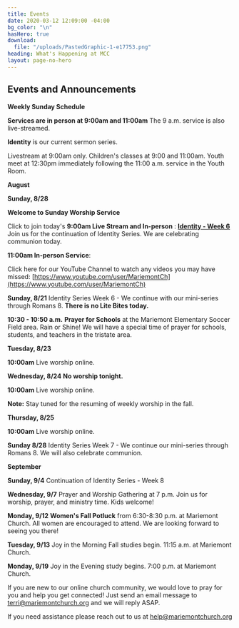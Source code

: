 ```yaml
---
title: Events
date: 2020-03-12 12:09:00 -04:00
bg_color: "\n"
hasHero: true
download:
  file: "/uploads/PastedGraphic-1-e17753.png"
heading: What's Happening at MCC
layout: page-no-hero
---
```


## Events and Announcements

**Weekly Sunday Schedule**

**Services are in person at 9:00am and 11:00am** The 9 a.m. service is also live-streamed.

**Identity** is our current sermon series.

Livestream at 9:00am only. Children's classes at 9:00 and 11:00am. Youth meet at 12:30pm immediately following the 11:00 a.m. service in the Youth Room.

**August**

**Sunday, 8/28** 

**Welcome to Sunday Worship Service** 

Click to join today's **9:00am Live Stream and In-person** : [**Identity - Week 6**](https://youtu.be/n4SSQ7H4pvM) Join us for the continuation of Identity Series. We are celebrating communion today.

**11:00am In-person Service**: 

Click here for our YouTube Channel to watch any videos you may have missed:
[https://www.youtube.com/user/MariemontCh](https://www.youtube.com/user/MariemontCh)


**Sunday, 8/21** Identity Series Week 6 - We continue with our mini-series through Romans 8. **There is no Lite Bites today.**

**10:30 - 10:50 a.m.** **Prayer for Schools** at the Mariemont Elementary Soccer Field area. Rain or Shine! We will have a special time of prayer for schools, students, and teachers in the tristate area. 

**Tuesday, 8/23**

**10:00am** Live worship online.

**Wednesday, 8/24** **No worship tonight.**

**10:00am** Live worship online.

**Note:** Stay tuned for the resuming of weekly worship in the fall.

**Thursday, 8/25** 

**10:00am** Live worship online.

**Sunday 8/28** Identity Series Week 7 - We continue our mini-series through Romans 8. We will also celebrate communion.

**September**

**Sunday, 9/4** Continuation of Identity Series - Week 8

**Wednesday, 9/7** Prayer and Worship Gathering at 7 p.m.
Join us for worship, prayer, and ministry time. Kids welcome!

**Monday, 9/12** **Women's Fall Potluck** from 6:30-8:30 p.m. at Mariemont Church. All women are encouraged to attend. We are looking forward to seeing you there!

**Tuesday, 9/13** Joy in the Morning Fall studies begin. 11:15 a.m. at Mariemont Church.

**Monday, 9/19** Joy in the Evening study begins. 7:00 p.m. at Mariemont Church.

If you are new to our online church community, we would love to pray for you and help you get connected! Just send an email message to [terri@mariemontchurch.org](http://terri@mariemontchurch.org) and we will reply ASAP.

If you need assistance please reach out to us at [help@mariemontchurch.org](http://help@mariemontchurch.org)

